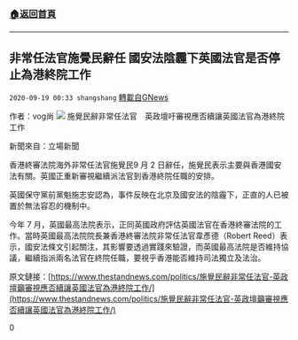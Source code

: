 ###  [:house:返回首頁](https://github.com/ourhimalayas/txt)
---

## 非常任法官施覺民辭任 國安法陰霾下英國法官是否停止為港終院工作
`2020-09-19 00:33 shangshang` [轉載自GNews](https://gnews.org/zh-hant/367883/)

作者：vog尚
![](https://s3.amazonaws.com/gnews-media-offload/wp-content/uploads/2020/09/19001510/7D0A5FE6-FD2D-4C79-BE16-A0D8DAF658B2.png)
施覺民辭非常任法官　英政壇吁審視應否續讓英國法官為港終院工作

新聞來自：立場新聞

香港終審法院海外非常任法官施覺民9 月 2 日辭任，施覺民表示主要與香港國安法有關。英國正重新審視繼續派法官到香港終院任職的安排。

英國保守黨前黨魁施志安認為，事件反映在北京及國安法的陰霾下，正直的人已被置於無法容忍的機制中。

今年 7 月，英國最高法院表示，正同英國政府評估英國法官在香港終審法院的工作。當時英國最高法院院長兼香港終審法院非常任法官韋彥德（Robert Reed）表示，國安法條文引起關注，其影響要透過實踐來驗證，而英國最高法院是否維持協議，繼續指派兩名法官在終院任職，要視乎香港能否維持司法獨立及法治。

原文鏈接：[https://www.thestandnews.com/politics/施覺民辭非常任法官-英政壇籲審視應否續讓英國法官為港終院工作/](https://www.thestandnews.com/politics/施覺民辭非常任法官-英政壇籲審視應否續讓英國法官為港終院工作/)

0
